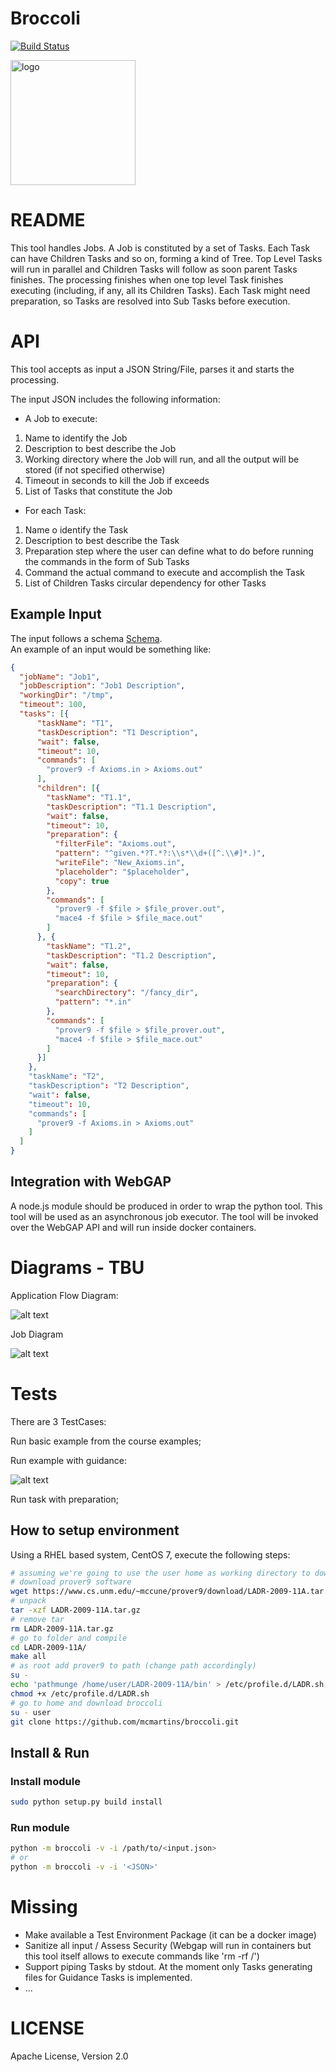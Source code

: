 # Broccoli

[![Build Status](https://travis-ci.org/mcmartins/broccoli.svg)](https://travis-ci.org/mcmartins/broccoli)

<img src="https://github.com/mcmartins/parallel-jobs/blob/master/docs/broccoli.png" alt="logo" width="200px" height="200px">

# README

This tool handles Jobs. A Job is constituted by a set of Tasks.
Each Task can have Children Tasks and so on, forming a kind of Tree.
Top Level Tasks will run in parallel and Children Tasks will follow as soon parent Tasks finishes.
The processing finishes when one top level Task finishes executing (including, if any, all its Children Tasks).
Each Task might need preparation, so Tasks are resolved into Sub Tasks before execution. 

# API

This tool accepts as input a JSON String/File, parses it and starts the processing.

The input JSON includes the following information:

* A Job to execute:
 1. Name to identify the Job
 2. Description to best describe the Job
 3. Working directory where the Job will run, and all the output will be stored (if not specified otherwise)
 4. Timeout in seconds to kill the Job if exceeds
 5. List of Tasks that constitute the Job

* For each Task:
 1. Name o identify the Task
 2. Description to best describe the Task
 3. Preparation step where the user can define what to do before running the commands in the form of Sub Tasks
 4. Command the actual command to execute and accomplish the Task
 5. List of Children Tasks circular dependency for other Tasks

## Example Input

The input follows a schema [Schema](https://github.com/mcmartins/broccoli/blob/master/broccoli/schema/broccoli_schema.json).<br/>
An example of an input would be something like:

```json
{
  "jobName": "Job1",
  "jobDescription": "Job1 Description",
  "workingDir": "/tmp",
  "timeout": 100,
  "tasks": [{
      "taskName": "T1",
      "taskDescription": "T1 Description",
      "wait": false,
      "timeout": 10,
      "commands": [
        "prover9 -f Axioms.in > Axioms.out"
      ],
      "children": [{
        "taskName": "T1.1",
        "taskDescription": "T1.1 Description",
        "wait": false,
        "timeout": 10,
        "preparation": {
          "filterFile": "Axioms.out",
          "pattern": "^given.*?T.*?:\\s*\\d+([^.\\#]*.)",
          "writeFile": "New_Axioms.in",
          "placeholder": "$placeholder",
          "copy": true
        },
        "commands": [
          "prover9 -f $file > $file_prover.out",
          "mace4 -f $file > $file_mace.out"
        ]
      }, {
        "taskName": "T1.2",
        "taskDescription": "T1.2 Description",
        "wait": false,
        "timeout": 10,
        "preparation": {
          "searchDirectory": "/fancy_dir",
          "pattern": "*.in"
        },
        "commands": [
          "prover9 -f $file > $file_prover.out",
          "mace4 -f $file > $file_mace.out"
        ]
      }]
    },
    "taskName": "T2",
    "taskDescription": "T2 Description",
    "wait": false,
    "timeout": 10,
    "commands": [
      "prover9 -f Axioms.in > Axioms.out"
    ]
  ]
}

```

## Integration with WebGAP

A node.js module should be produced in order to wrap the python tool. This tool will be used as an asynchronous job executor.
The tool will be invoked over the WebGAP API and will run inside docker containers.

# Diagrams - TBU

Application Flow Diagram:

![alt text](https://github.com/mcmartins/broccoli/blob/master/docs/flow.png)

Job Diagram

![alt text](https://github.com/mcmartins/broccoli/blob/master/docs/job.png)

# Tests

There are 3 TestCases:

Run basic example from the course examples;

Run example with guidance:

![alt text](https://github.com/mcmartins/broccoli/blob/master/docs/test_job.png)

Run task with preparation;

## How to setup environment

Using a RHEL based system, CentOS 7, execute the following steps:

```bash
# assuming we're going to use the user home as working directory to download and install everything
# download prover9 software
wget https://www.cs.unm.edu/~mccune/prover9/download/LADR-2009-11A.tar.gz
# unpack
tar -xzf LADR-2009-11A.tar.gz
# remove tar
rm LADR-2009-11A.tar.gz
# go to folder and compile
cd LADR-2009-11A/
make all
# as root add prover9 to path (change path accordingly)
su -
echo 'pathmunge /home/user/LADR-2009-11A/bin' > /etc/profile.d/LADR.sh
chmod +x /etc/profile.d/LADR.sh
# go to home and download broccoli
su - user
git clone https://github.com/mcmartins/broccoli.git
```

## Install & Run

### Install module

```bash
sudo python setup.py build install
```

### Run module

```bash
python -m broccoli -v -i /path/to/<input.json>
# or
python -m broccoli -v -i '<JSON>'
```

# Missing

* Make available a Test Environment Package (it can be a docker image)
* Sanitize all input / Assess Security (Webgap will run in containers but this tool itself allows to execute commands like 'rm -rf /')
* Support piping Tasks by stdout. At the moment only Tasks generating files for Guidance Tasks is implemented.
* ...

# LICENSE

Apache License, Version 2.0
